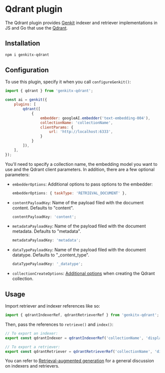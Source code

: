 # Qdrant plugin

The Qdrant plugin provides [Genkit](https://firebase.google.com/docs/genkit) indexer and retriever implementations in JS and Go that use the [Qdrant](https://qdrant.tech/).

## Installation

```bash
npm i genkitx-qdrant
```

## Configuration

To use this plugin, specify it when you call `configureGenkit()`:

```js
import { qdrant } from 'genkitx-qdrant';

const ai = genkit({
    plugins: [
        qdrant([
            {
                embedder: googleAI.embedder('text-embedding-004'),
                collectionName: 'collectionName',
                clientParams: {
                    url: 'http://localhost:6333',
                }
            }
        ]),
    ],
});
```

You'll need to specify a collection name, the embedding model you want to use and the Qdrant client parameters. In
addition, there are a few optional parameters:

- `embedderOptions`: Additional options to pass options to the embedder:

  ```js
  embedderOptions: { taskType: 'RETRIEVAL_DOCUMENT' },
  ```

- `contentPayloadKey`: Name of the payload filed with the document content. Defaults to "content".

  ```js
  contentPayloadKey: 'content';
  ```

- `metadataPayloadKey`: Name of the payload filed with the document metadata. Defaults to "metadata".

  ```js
  metadataPayloadKey: 'metadata';
  ```

- `dataTypePayloadKey`: Name of the payload filed with the document datatype. Defaults to "_content_type".

  ```js
  dataTypePayloadKey: '_datatype';
  ```

- `collectionCreateOptions`: [Additional options](<(https://qdrant.tech/documentation/concepts/collections/#create-a-collection)>) when creating the Qdrant collection.

## Usage

Import retriever and indexer references like so:

```js
import { qdrantIndexerRef, qdrantRetrieverRef } from 'genkitx-qdrant';
```

Then, pass the references to `retrieve()` and `index()`:

```js
// To export an indexer:
export const qdrantIndexer = qdrantIndexerRef('collectionName', 'displayName');
```

```js
// To export a retriever:
export const qdrantRetriever = qdrantRetrieverRef('collectionName', 'displayName');
```

You can refer to [Retrieval-augmented generation](https://firebase.google.com/docs/genkit/rag) for a general
discussion on indexers and retrievers.

